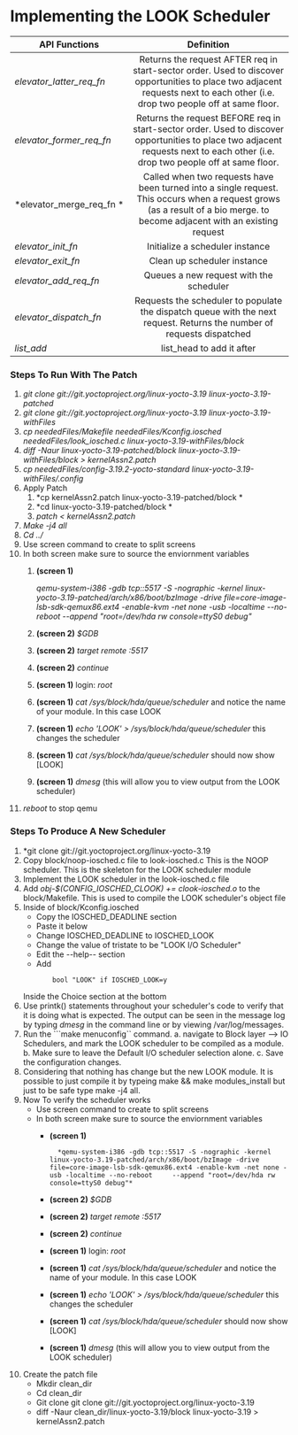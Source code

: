 # Implementing the LOOK Scheduler
| API Functions        | Definition  |
| ------------- |:-------------:| 
| *elevator_latter_req_fn*      | Returns the request AFTER req in start-sector order. Used to discover opportunities to place two adjacent requests next to each other (i.e. drop two people off at same floor. | 
| *elevator_former_req_fn*      | Returns the request BEFORE req in start-sector order. Used to discover opportunities to place two adjacent requests next to each other (i.e. drop two people off at same floor. |  
| *elevator_merge_req_fn * 		| Called when two requests have been turned into a single request. This occurs when a request grows (as a result of a bio merge. to become adjacent with an existing request |
| *elevator_init_fn*			| Initialize a scheduler instance |
| *elevator_exit_fn*			| Clean up scheduler instance |
| *elevator_add_req_fn*			| Queues a new request with the scheduler |
| *elevator_dispatch_fn*		| Requests the scheduler to populate the dispatch queue with the next request. Returns the number of requests dispatched |
| *list_add*					| list_head to add it after |

### Steps To Run With The Patch
1. *git clone git://git.yoctoproject.org/linux-yocto-3.19  linux-yocto-3.19-patched*
2. *git clone git://git.yoctoproject.org/linux-yocto-3.19  linux-yocto-3.19-withFiles*
3. *cp  neededFiles/Makefile neededFiles/Kconfig.iosched neededFiles/look_iosched.c linux-yocto-3.19-withFiles/block*
4. *diff -Naur linux-yocto-3.19-patched/block   linux-yocto-3.19-withFiles/block > kernelAssn2.patch*
5. *cp neededFiles/config-3.19.2-yocto-standard  linux-yocto-3.19-withFiles/.config*
6. Apply Patch
	1. *cp kernelAssn2.patch  linux-yocto-3.19-patched/block *
	2. *cd linux-yocto-3.19-patched/block *
	3. *patch < kernelAssn2.patch*
7. *Make -j4 all*
8. *Cd ../*
9. Use screen command to create to split screens
10. In both screen make sure to source the enviornment variables
	1. __(screen 1)__
	
		*qemu-system-i386 -gdb tcp::5517 -S -nographic -kernel linux-yocto-3.19-patched/arch/x86/boot/bzImage -drive file=core-image-lsb-sdk-qemux86.ext4 -enable-kvm -net none -usb -localtime --no-reboot 	--append "root=/dev/hda rw console=ttyS0 debug"*

	2. __(screen 2)__ *$GDB*
	3. __(screen 2)__ *target remote :5517*
	4. __(screen 2)__ *continue*
	5. __(screen 1)__ login: *root*
	6. __(screen 1)__ *cat /sys/block/hda/queue/scheduler* and notice the name of your module. In this case LOOK
	7. __(screen 1)__ *echo 'LOOK' > /sys/block/hda/queue/scheduler* this changes the scheduler
	8. __(screen 1)__ *cat /sys/block/hda/queue/scheduler* should now show [LOOK]
	9. __(screen 1)__ *dmesg* (this will allow you to view output from the LOOK scheduler)
11. *reboot* to stop qemu

### Steps To Produce A New Scheduler
1. *git clone git://git.yoctoproject.org/linux-yocto-3.19
2. Copy block/noop-iosched.c  file to look-iosched.c This is the NOOP scheduler. This is the skeleton for the LOOK scheduler module
2. Implement the LOOK scheduler in the look-iosched.c file
3. Add *obj-$(CONFIG_IOSCHED_CLOOK) += clook-iosched.o* to the block/Makefile. This is used to compile the LOOK scheduler's object file
4. Inside of block/Kconfig.iosched  
	- Copy the IOSCHED_DEADLINE section
	- Paste it below
	- Change IOSCHED_DEADLINE to IOSCHED_LOOK 
	- Change the value of tristate to be "LOOK I/O Scheduler"
	- Edit the --help-- section
	- Add 
		```config DEFAULT_LOOK
			bool "LOOK" if IOSCHED_LOOK=y
		```
	Inside the Choice section at the bottom
5. Use printk() statements throughout your scheduler's code to verify that it is doing what is expected. The output can be seen in the message log by typing *dmesg* in the command line or by viewing /var/log/messages. 
6. Run the ```make menuconfig`` command. 
	a. navigate to Block layer --> IO Schedulers, and mark the LOOK scheduler to be compiled as a module. 
	b. Make sure to leave the Default I/O scheduler selection alone. 
	c. Save the configuration changes.
7. Considering that nothing has change but the new LOOK module. It is possible to just compile it by typeing make && make modules_install but just to be safe type make -j4 all.
8. Now To verify the scheduler works
	- Use screen command to create to split screens
	- In both screen make sure to source the enviornment variables
		- __(screen 1)__ 

				*qemu-system-i386 -gdb tcp::5517 -S -nographic -kernel linux-yocto-3.19-patched/arch/x86/boot/bzImage -drive file=core-image-lsb-sdk-qemux86.ext4 -enable-kvm -net none -usb -localtime --no-reboot 	--append "root=/dev/hda rw console=ttyS0 debug"*

		- __(screen 2)__ *$GDB*
		-  __(screen 2)__ *target remote :5517*
		- __(screen 2)__ *continue*
		- __(screen 1)__ login: *root*
		- __(screen 1)__ *cat /sys/block/hda/queue/scheduler* and notice the name of your module. In this case LOOK
		- __(screen 1)__ *echo 'LOOK' > /sys/block/hda/queue/scheduler* this changes the scheduler
		- __(screen 1)__ *cat /sys/block/hda/queue/scheduler* should now show [LOOK]
		- __(screen 1)__ *dmesg* (this will allow you to view output from the LOOK scheduler)
9. Create the patch file
	- Mkdir clean_dir
	- Cd clean_dir
	- Git clone git clone git://git.yoctoproject.org/linux-yocto-3.19
	- diff -Naur clean_dir/linux-yocto-3.19/block linux-yocto-3.19 > kernelAssn2.patch